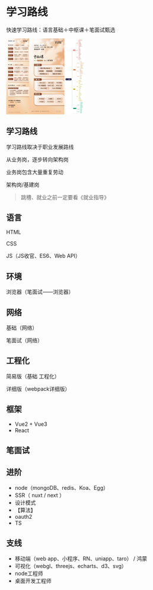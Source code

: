 # 学习路线

快速学习路线：语言基础＋中枢课＋笔面试甄选

<div style="display: flex;">
<img src="https://raw.githubusercontent.com/littleJH/PicBed/main/img/image-20240826135126178.png" style="zoom:20%;" />	

<img src="https://raw.githubusercontent.com/littleJH/PicBed/main/img/image-20240826135222425.png" alt="image-20240826135222425" style="zoom:20%;" />	


<img src="https://raw.githubusercontent.com/littleJH/PicBed/main/img/image-20240826135207326.png" alt="image-20240826135207326" style="zoom:20%;" />	
</div>  







## **学习路线**

学习路线取决于职业发展路线

从业务岗，逐步转向架构岗

业务岗包含大量重复劳动

架构岗/基建岗

> 跳槽、就业之前一定要看《就业指导》
> 

## **语言**

HTML

CSS

JS（JS收官、ES6、Web API）

## **环境**

浏览器（笔面试——浏览器）

## **网络**

基础（网络）

笔面试（网络）

## **工程化**

简易版（基础 工程化）

详细版（webpack详细版）

## **框架**

- Vue2 + Vue3
- React

## **笔面试**

## **进阶**

- node（mongoDB、redis、Koa、Egg）
- SSR（ nuxt / next ）
- 设计模式
- 【算法】
- oauth2
- TS

## **支线**

- 移动端（web app、小程序、RN、uniapp、taro） / 鸿蒙
- 可视化（webgl、threejs、echarts、d3、svg）
- node工程师
- 桌面开发工程师